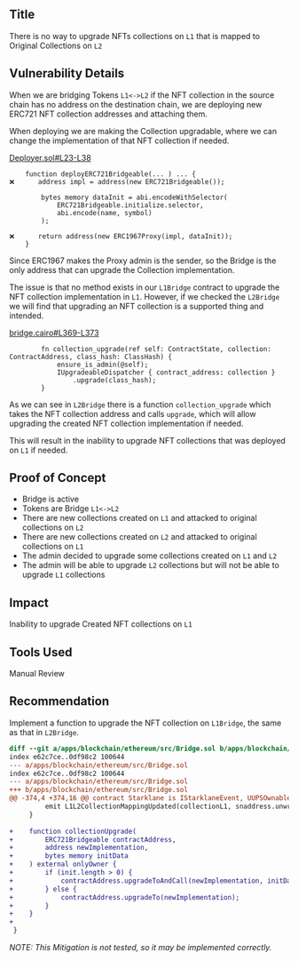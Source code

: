 ## Title
There is no way to upgrade NFTs collections on `L1` that is mapped to Original Collections on `L2`

## Vulnerability Details
When we are bridging Tokens `L1<->L2` if the NFT collection in the source chain has no address on the destination chain, we are deploying new ERC721 NFT collection addresses and attaching them.

When deploying we are making the Collection upgradable, where we can change the implementation of that NFT collection if needed.

[Deployer.sol#L23-L38](https://github.com/Cyfrin/2024-07-ark-project/blob/main/apps/blockchain/ethereum/src/token/Deployer.sol#L23-L38)
```solidity
    function deployERC721Bridgeable(... ) ... {
❌️      address impl = address(new ERC721Bridgeable());
        
        bytes memory dataInit = abi.encodeWithSelector(
            ERC721Bridgeable.initialize.selector,
            abi.encode(name, symbol)
        );

❌️      return address(new ERC1967Proxy(impl, dataInit));
    }
```

Since ERC1967 makes the Proxy admin is the sender, so the Bridge is the only address that can upgrade the Collection implementation.

The issue is that no method exists in our `L1Bridge` contract to upgrade the NFT collection implementation in `L1`. However, if we checked the `L2Bridge` we will find that upgrading an NFT collection is a supported thing and intended.

[bridge.cairo#L369-L373](https://github.com/Cyfrin/2024-07-ark-project/blob/main/apps/blockchain/starknet/src/bridge.cairo#L369-L373)
```cairo
        fn collection_upgrade(ref self: ContractState, collection: ContractAddress, class_hash: ClassHash) {
            ensure_is_admin(@self);
            IUpgradeableDispatcher { contract_address: collection }
                .upgrade(class_hash);
        }
```

As we can see in `L2Bridge` there is a function `collection_upgrade` which takes the NFT collection address and calls `upgrade`, which will allow upgrading the created NFT collection implementation if needed.

This will result in the inability to upgrade NFT collections that was deployed on `L1` if needed.

## Proof of Concept
- Bridge is active
- Tokens are Bridge `L1<->L2`
- There are new collections created on `L1` and attacked to original collections on `L2`
- There are new collections created on `L2` and attacked to original collections on `L1`
- The admin decided to upgrade some collections created on `L1` and `L2`
- The admin will be able to upgrade `L2` collections but will not be able to upgrade `L1` collections

## Impact
Inability to upgrade Created NFT collections on `L1`

## Tools Used
Manual Review

## Recommendation
Implement a function to upgrade the NFT collection on `L1Bridge`, the same as that in `L2Bridge`.

```diff
diff --git a/apps/blockchain/ethereum/src/Bridge.sol b/apps/blockchain/ethereum/src/Bridge.sol
index e62c7ce..0df98c2 100644
--- a/apps/blockchain/ethereum/src/Bridge.sol
index e62c7ce..0df98c2 100644
--- a/apps/blockchain/ethereum/src/Bridge.sol
+++ b/apps/blockchain/ethereum/src/Bridge.sol
@@ -374,4 +374,16 @@ contract Starklane is IStarklaneEvent, UUPSOwnableProxied, StarklaneState, Stark
         emit L1L2CollectionMappingUpdated(collectionL1, snaddress.unwrap(collectionL2));
     }
 
+    function collectionUpgrade(
+        ERC721Bridgeable contractAddress,
+        address newImplementation,
+        bytes memory initData
+    ) external onlyOwner {
+        if (init.length > 0) {
+            contractAddress.upgradeToAndCall(newImplementation, initData);
+        } else {
+            contractAddress.upgradeTo(newImplementation);
+        }
+    }
+
 }
```

_NOTE: This Mitigation is not tested, so it may be implemented correctly._
